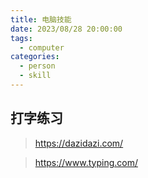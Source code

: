 ```yaml
---
title: 电脑技能
date: 2023/08/28 20:00:00
tags:
  - computer
categories:
  - person
  - skill
---
```


## 打字练习

> <https://dazidazi.com/>

> <https://www.typing.com/>
